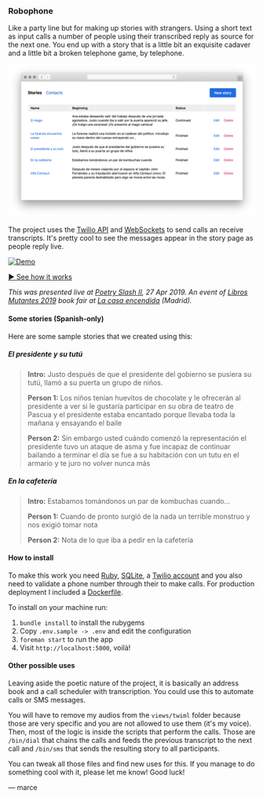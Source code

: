### Robophone

Like a party line but for making up stories with strangers. Using a short text as input calls a number of people using their transcribed reply as source for the next one. You end up with a story that is a little bit an exquisite cadaver and a little bit a broken telephone game, by telephone.

![Screen Shot](doc/screen-shot.png)

The project uses the [Twilio API](https://www.twilio.com/docs/usage/api) and [WebSockets](https://developer.mozilla.org/en-US/docs/Web/API/WebSockets_API) to send calls an receive transcripts. It's pretty cool to see the messages appear in the story page as people reply live.

[![Demo](doc/demo.gif)](https://github.com/marcelinollano/robocall/raw/master/doc/demo.mp4)

[▶️ See how it works](https://github.com/marcelinollano/robocall/raw/master/doc/demo.mp4)

_This was presented live at [Poetry Slash II](https://poesia.javier.is), 27 Apr 2019. An event of [Libros Mutantes 2019](https://librosmutantes.com) book fair at [La casa encendida](https://www.lacasaencendida.es) (Madrid)._

#### Some stories (Spanish-only)

Here are some sample stories that we created using this:

##### El presidente y su tutú

> **Intro:** Justo después de que el presidente del gobierno se pusiera su tutú, llamó a su puerta un grupo de niños.
>
> **Person 1:** Los niños tenían huevitos de chocolate y le ofrecerán al presidente a ver si le gustaría participar en su obra de teatro de Pascua y el presidente estaba encantado porque llevaba toda la mañana y ensayando el baile
>
> **Person 2:** Sin embargo usted cuándo comenzó la representación el presidente tuvo un ataque de asma y fue incapaz de continuar bailando a terminar el día se fue a su habitación con un tutu en el armario y te juro no volver nunca más

##### En la cafetería

> **Intro:** Estabamos tomándonos un par de kombuchas cuando…
>
> **Person 1:** Cuando de pronto surgió de la nada un terrible monstruo y nos exigió tomar nota
>
> **Person 2:** Nota de lo que iba a pedir en la cafetería

#### How to install

To make this work you need [Ruby](https://ruby-lang.org), [SQLite](https://en.wikipedia.org/wiki/SQLite), a [Twilio account](https://twilio.com) and you also need to validate a phone number through their to make calls. For production deployment I included a [Dockerfile](Dockerfile).

To install on your machine run:

1. `bundle install` to install the rubygems
2. Copy `.env.sample -> .env` and edit the configuration
3. `foreman start` to run the app
4. Visit `http://localhost:5000`, voilà!

#### Other possible uses

Leaving aside the poetic nature of the project, it is basically an address book and a call scheduler with transcription. You could use this to automate calls or SMS messages.

You will have to remove my audios from the `views/twiml` folder because those are very specific and you are not allowed to use them (it's my voice). Then, most of the logic is inside the scripts that perform the calls. Those are `/bin/dial` that chains the calls and feeds the previous transcript to the next call and `/bin/sms` that sends the resulting story to all participants.

You can tweak all those files and find new uses for this. If you manage to do something cool with it, please let me know! Good luck!

–– marce
